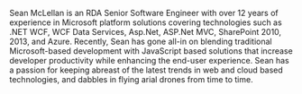 Sean McLellan is an RDA Senior Software Engineer with over 12 years of experience in Microsoft platform solutions covering technologies such as .NET WCF, WCF Data Services, Asp.Net, ASP.Net MVC, SharePoint 2010, 2013, and Azure.
Recently, Sean has gone all-in on blending traditional Microsoft-based development with JavaScript based solutions that increase developer productivity while enhancing the end-user experience.
Sean has a passion for keeping abreast of the latest trends in web and cloud based technologies, and dabbles in flying arial drones from time to time.
